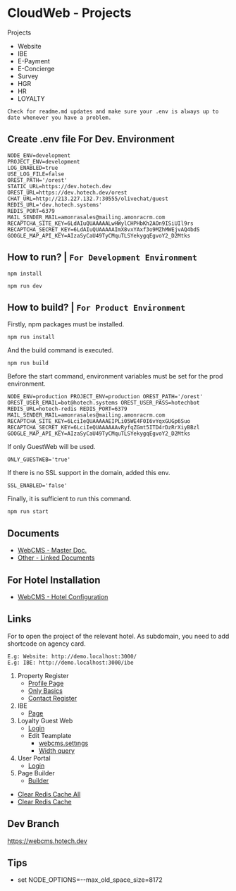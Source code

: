 # CloudWeb - Projects
Projects
- Website
- IBE
- E-Payment
- E-Concierge
- Survey
- HGR
- HR
- LOYALTY

```
Check for readme.md updates and make sure your .env is always up to date whenever you have a problem.
```

## Create .env file For Dev. Environment
```
NODE_ENV=development
PROJECT_ENV=development
LOG_ENABLED=true
USE_LOG_FILE=false
OREST_PATH='/orest'
STATIC_URL=https://dev.hotech.dev
OREST_URL=https://dev.hotech.dev/orest
CHAT_URL=http://213.227.132.7:30555/olivechat/guest
REDIS_URL='dev.hotech.systems'
REDIS_PORT=6379
MAIL_SENDER_MAIL=amonrasales@mailing.amonracrm.com
RECAPTCHA_SITE_KEY=6LdAIuQUAAAAALwHWylCHPHbKh2AOn9ISiUIl9rs
RECAPTCHA_SECRET_KEY=6LdAIuQUAAAAAImX8vxYAxf3o9MZhMWEjvAQ4bdS
GOOGLE_MAP_API_KEY=AIzaSyCaU49TyCMquTLSYekygqEgvoY2_D2Mtks
```

## How to run?  | `For Development Environment`
`npm install`

`npm run dev`


## How to build? | `For Product Environment`
Firstly, npm packages must be installed.

`npm run install`

And the build command is executed.

`npm run build`

Before the start command, environment variables must be set for the prod environment.
```
NODE_ENV=production PROJECT_ENV=production OREST_PATH='/orest' OREST_USER_EMAIL=bot@hotech.systems OREST_USER_PASS=hotechbot REDIS_URL=hotech-redis REDIS_PORT=6379 MAIL_SENDER_MAIL=amonrasales@mailing.amonracrm.com RECAPTCHA_SITE_KEY=6LciIeQUAAAAAEIPLi05WE4F0I6vYqxGUGp6Suo RECAPTCHA_SECRET_KEY=6LciIeQUAAAAAAvRyfqZGmt5ITD4rDzRrXiyBBzl GOOGLE_MAP_API_KEY=AIzaSyCaU49TyCMquTLSYekygqEgvoY2_D2Mtks
```

If only GuestWeb will be used.
```
ONLY_GUESTWEB='true'
```

If there is no SSL support in the domain, added this env. 
```
SSL_ENABLED='false'
```

Finally, it is sufficient to run this command.

`
npm run start
`

## Documents
- [WebCMS - Master Doc.](https://docs.google.com/document/d/18MbJqjU5uQB63wkk1R2fCzUvq24dCpWelu0ZWa1qRUo/edit?usp=sharing)
- [Other - Linked Documents](https://docs.google.com/document/d/18MbJqjU5uQB63wkk1R2fCzUvq24dCpWelu0ZWa1qRUo/edit#heading=h.waq246edb1uw)

## For Hotel Installation
- [WebCMS - Hotel Configuration](https://docs.google.com/document/d/1sT4MSNG5WF9I4W8z0RWwA_2Nkd4BgBZLf00MQV2sE1E/edit?usp=sharing)

## Links
For to open the project of the relevant hotel. As subdomain, you need to add shortcode on agency card.

```
E.g: Website: http://demo.localhost:3000/
E.g: IBE: http://demo.localhost:3000/ibe
```

1. Property Register
    - [Profile Page](http://cloud.localhost:3000/embed/register?companyID=115145498&authToken=86b6ab8b-a471-4277-a2cf-08110a627478)
    - [Only Basics](http://cloud.localhost:3000/embed/register?isOnlyBasics=1)
    - [Contact Register](http://cloud.localhost:3000/embed/register?preRegister=1)
1. IBE
   - [Page](http://demo.localhost:3000/booking)    
1. Loyalty Guest Web
    - [Login](http://demo.localhost:3000/guest/login)
    - Edit Teamplate
        - [webcms.settıngs](http://demo.localhost:3000/admin/edit-template?token=xxx-xxx-xxx-xxx)
        - [Width query](http://demo.localhost:3000/admin/edit-template?token=xxx-xxx-xxx-xxx&companyID=999984&query=code:GUESTAPP.FAQ)
1. User Portal
    - [Login](http://cloud.localhost:3000/hup)
1. Page Builder
    - [Builder](http://cloud.localhost:3000/page-builder)


- [Clear Redis Cache All](http://demo.localhost:3000/login?clearall=true)
- [Clear Redis Cache](http://demo.localhost:3000/login?clear=true)
 
 ## Dev Branch
https://webcms.hotech.dev

## Tips

 - set NODE_OPTIONS=--max_old_space_size=8172
